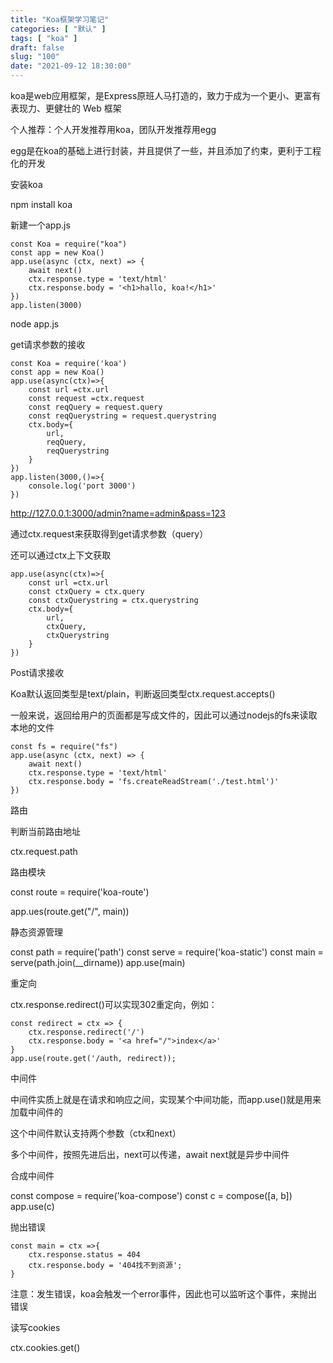 ```yaml
---
title: "Koa框架学习笔记"
categories: [ "默认" ]
tags: [ "koa" ]
draft: false
slug: "100"
date: "2021-09-12 18:30:00"
---
```


koa是web应用框架，是Express原班人马打造的，致力于成为一个更小、更富有表现力、更健壮的 Web 框架

个人推荐：个人开发推荐用koa，团队开发推荐用egg

egg是在koa的基础上进行封装，并且提供了一些，并且添加了约束，更利于工程化的开发

安装koa

npm install koa


新建一个app.js


    const Koa = require("koa")
    const app = new Koa()
    app.use(async (ctx, next) => {
        await next()
        ctx.response.type = 'text/html'
        ctx.response.body = '<h1>hallo, koa!</h1>'
    })
    app.listen(3000)


node app.js



get请求参数的接收


    const Koa = require('koa')
    const app = new Koa()
    app.use(async(ctx)=>{
        const url =ctx.url
        const request =ctx.request
        const reqQuery = request.query
        const reqQuerystring = request.querystring
        ctx.body={
            url,
            reqQuery,
            reqQuerystring
        }
    })
    app.listen(3000,()=>{
        console.log('port 3000')
    })

http://127.0.0.1:3000/admin?name=admin&pass=123

通过ctx.request来获取得到get请求参数（query）


还可以通过ctx上下文获取


    app.use(async(ctx)=>{
        const url =ctx.url
        const ctxQuery = ctx.query
        const ctxQuerystring = ctx.querystring
        ctx.body={
            url,
            ctxQuery,
            ctxQuerystring
        }
    })



Post请求接收





Koa默认返回类型是text/plain，判断返回类型ctx.request.accepts()

一般来说，返回给用户的页面都是写成文件的，因此可以通过nodejs的fs来读取本地的文件



    const fs = require("fs")
    app.use(async (ctx, next) => {
        await next()
        ctx.response.type = 'text/html'
        ctx.response.body = 'fs.createReadStream('./test.html')'
    })



路由


判断当前路由地址

ctx.request.path


路由模块

const route = require('koa-route')

app.ues(route.get("/", main))



静态资源管理

const path = require('path')
const serve = require('koa-static')
const main = serve(path.join(__dirname))
app.use(main)




重定向

ctx.response.redirect()可以实现302重定向，例如：

    const redirect = ctx => {
        ctx.response.redirect('/')
        ctx.response.body = '<a href="/">index</a>'
    }
    app.use(route.get('/auth, redirect));




中间件

中间件实质上就是在请求和响应之间，实现某个中间功能，而app.use()就是用来加载中间件的

这个中间件默认支持两个参数（ctx和next）

多个中间件，按照先进后出，next可以传递，await next就是异步中间件


合成中间件

const compose = require('koa-compose')
const c = compose([a, b])
app.use(c)



抛出错误

    const main = ctx =>{
        ctx.response.status = 404
        ctx.response.body = '404找不到资源';
    }


注意：发生错误，koa会触发一个error事件，因此也可以监听这个事件，来抛出错误



读写cookies

ctx.cookies.get()

